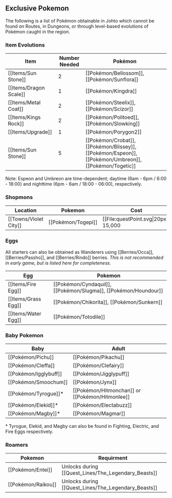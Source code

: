 ## Exclusive Pokemon

The following is a list of Pokémon obtainable in Johto which cannot be found on Routes, in Dungeons, or through level-based evolutions of Pokémon caught in the region.

### Item Evolutions

|Item|Number Needed|Pokémon|
|---|---|---|
|[[Items/Sun Stone]]|2|[[Pokémon/Bellossom]], [[Pokémon/Sunflora]]|
|[[Items/Dragon Scale]]|1|[[Pokémon/Kingdra]]|
|[[Items/Metal Coat]]|2|[[Pokémon/Steelix]], [[Pokémon/Scizor]]|
|[[Items/Kings Rock]]|2|[[Pokémon/Politoed]], [[Pokémon/Slowking]]|
|[[Items/Upgrade]]|1|[[Pokémon/Porygon2]]|
|[[Items/Sun Stone]]|5|[[Pokémon/Crobat]], [[Pokémon/Blissey]], [[Pokémon/Espeon]], [[Pokémon/Umbreon]], [[Pokémon/Togetic]]|
Note: Espeon and Umbreon are time-dependent; daytime (6am - 6pm / 6:00 - 18:00) and nighttime (6pm - 6am / 18:00 - 06:00), respectively.

### Shopmons

|Location|Pokemon|Cost|
|---|---|---|
|[[Towns/Violet City]]|[[Pokémon/Togepi]]|[[File:questPoint.svg\|20px]] 15,000|

### Eggs

All starters can also be obtained as Wanderers using [[Berries/Occa]], [[Berries/Passho]], and [[Berries/Rindo]] berries.
*This is not recommended in early game, but is listed here for completeness.*

|Egg|Pokemon|
|---|---|
|[[Items/Fire Egg]]|[[Pokémon/Cyndaquil]], [[Pokémon/Slugma]], [[Pokémon/Houndour]]|
|[[Items/Grass Egg]]|[[Pokémon/Chikorita]], [[Pokémon/Sunkern]]|
|[[Items/Water Egg]]|[[Pokémon/Totodile]]|

### Baby Pokemon

|Baby|Adult|
|---|---|
|[[Pokémon/Pichu]]|[[Pokémon/Pikachu]]|
|[[Pokémon/Cleffa]]|[[Pokémon/Clefairy]]|
|[[Pokémon/Igglybuff]]|[[Pokémon/Jigglypuff]]|
|[[Pokémon/Smoochum]]|[[Pokémon/Jynx]]|
|[[Pokémon/Tyrogue]]\*|[[Pokémon/Hitmonchan]] or [[Pokémon/Hitmonlee]]|
|[[Pokémon/Elekid]]\*|[[Pokémon/Electabuzz]]|
|[[Pokémon/Magby]]\*|[[Pokémon/Magmar]]|

\* Tyrogue, Elekid, and Magby can also be found in Fighting, Electric, and Fire Eggs respectively.

### Roamers

|Pokemon|Requirment|
|---|---|
|[[Pokémon/Entei]]|Unlocks during [[Quest_Lines/The_Legendary_Beasts]]|
|[[Pokémon/Raikou]]|Unlocks during [[Quest_Lines/The_Legendary_Beasts]]|